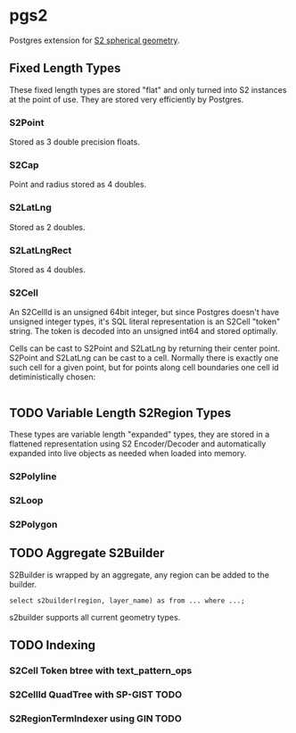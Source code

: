 # pgs2

Postgres extension for [S2 spherical geometry](https://s2geometry.io/).

## Fixed Length Types

These fixed length types are stored "flat" and only turned into S2
instances at the point of use.  They are stored very efficiently by
Postgres.

### S2Point

Stored as 3 double precision floats.

### S2Cap

Point and radius stored as 4 doubles.

### S2LatLng

Stored as 2 doubles.

### S2LatLngRect

Stored as 4 doubles.

### S2Cell

An S2CellId is an unsigned 64bit integer, but since Postgres doesn't
have unsigned integer types, it's SQL literal representation is an
S2Cell "token" string.  The token is decoded into an unsigned int64
and stored optimally.

Cells can be cast to S2Point and S2LatLng by returning their center
point.  S2Point and S2LatLng can be cast to a cell.  Normally there is
exactly one such cell for a given point, but for points along cell
boundaries one cell id detiministically chosen:

```

```


## TODO Variable Length S2Region Types

These types are variable length "expanded" types, they are stored in a
flattened representation using S2 Encoder/Decoder and automatically
expanded into live objects as needed when loaded into memory.

### S2Polyline

### S2Loop

### S2Polygon

## TODO Aggregate S2Builder

S2Builder is wrapped by an aggregate, any region can be added to the
builder.

  `select s2builder(region, layer_name) as from ... where ...;`

s2builder supports all current geometry types.

## TODO Indexing

### S2Cell Token btree with text_pattern_ops

### S2CellId QuadTree with SP-GIST TODO

### S2RegionTermIndexer using GIN TODO
